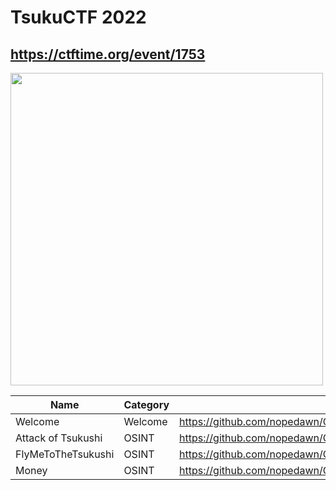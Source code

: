 # TsukuCTF 2022
## https://ctftime.org/event/1753

<a href="https://tsukuctf.sechack365.com/" target="_blank">
  <img src="https://fans.sechack365.com/images/tsukuctf-logo.png" width="500">
</a>

| Name               | Category | Link                                                                                |
| -------------------| -------- | ------------------------------------------------------------------------------------|
| Welcome            | Welcome  | https://github.com/nopedawn/CTF/tree/main/TsukuCTF2022/Welcome                      |
| Attack of Tsukushi | OSINT    | https://github.com/nopedawn/CTF/tree/main/TsukuCTF2022/OSINT/Attack%20of%20Tsukushi | 
| FlyMeToTheTsukushi | OSINT    | https://github.com/nopedawn/CTF/tree/main/TsukuCTF2022/OSINT/FlyMeToTheTsukushi     |
| Money              | OSINT    | https://github.com/nopedawn/CTF/tree/main/TsukuCTF2022/OSINT/Money                  |

